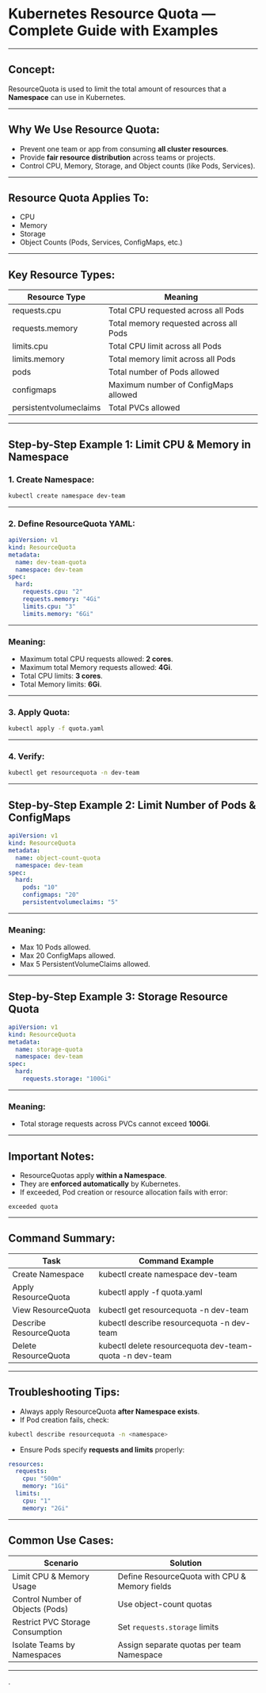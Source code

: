 # Kubernetes Resource Quota — Complete Guide with Examples

---

## Concept:
ResourceQuota is used to limit the total amount of resources that a **Namespace** can use in Kubernetes.

---

## Why We Use Resource Quota:
- Prevent one team or app from consuming **all cluster resources**.
- Provide **fair resource distribution** across teams or projects.
- Control CPU, Memory, Storage, and Object counts (like Pods, Services).

---

## Resource Quota Applies To:
- CPU  
- Memory  
- Storage  
- Object Counts (Pods, Services, ConfigMaps, etc.)  

---

## Key Resource Types:
| Resource Type         | Meaning                                           |
|-----------------------|---------------------------------------------------|
| requests.cpu          | Total CPU requested across all Pods               |
| requests.memory       | Total memory requested across all Pods            |
| limits.cpu            | Total CPU limit across all Pods                   |
| limits.memory         | Total memory limit across all Pods                |
| pods                  | Total number of Pods allowed                      |
| configmaps            | Maximum number of ConfigMaps allowed              |
| persistentvolumeclaims| Total PVCs allowed                                |

---

## Step-by-Step Example 1: Limit CPU & Memory in Namespace

### 1. Create Namespace:
```bash
kubectl create namespace dev-team
````

---

### 2. Define ResourceQuota YAML:

```yaml
apiVersion: v1
kind: ResourceQuota
metadata:
  name: dev-team-quota
  namespace: dev-team
spec:
  hard:
    requests.cpu: "2"
    requests.memory: "4Gi"
    limits.cpu: "3"
    limits.memory: "6Gi"
```

---

### Meaning:

* Maximum total CPU requests allowed: **2 cores**.
* Maximum total Memory requests allowed: **4Gi**.
* Total CPU limits: **3 cores**.
* Total Memory limits: **6Gi**.

---

### 3. Apply Quota:

```bash
kubectl apply -f quota.yaml
```

---

### 4. Verify:

```bash
kubectl get resourcequota -n dev-team
```

---

## Step-by-Step Example 2: Limit Number of Pods & ConfigMaps

```yaml
apiVersion: v1
kind: ResourceQuota
metadata:
  name: object-count-quota
  namespace: dev-team
spec:
  hard:
    pods: "10"
    configmaps: "20"
    persistentvolumeclaims: "5"
```

---

### Meaning:

* Max 10 Pods allowed.
* Max 20 ConfigMaps allowed.
* Max 5 PersistentVolumeClaims allowed.

---

## Step-by-Step Example 3: Storage Resource Quota

```yaml
apiVersion: v1
kind: ResourceQuota
metadata:
  name: storage-quota
  namespace: dev-team
spec:
  hard:
    requests.storage: "100Gi"
```

---

### Meaning:

* Total storage requests across PVCs cannot exceed **100Gi**.

---

## Important Notes:

* ResourceQuotas apply **within a Namespace**.
* They are **enforced automatically** by Kubernetes.
* If exceeded, Pod creation or resource allocation fails with error:

```
exceeded quota
```

---

## Command Summary:

| Task                   | Command Example                                         |
| ---------------------- | ------------------------------------------------------- |
| Create Namespace       | kubectl create namespace dev-team                       |
| Apply ResourceQuota    | kubectl apply -f quota.yaml                             |
| View ResourceQuota     | kubectl get resourcequota -n dev-team                   |
| Describe ResourceQuota | kubectl describe resourcequota -n dev-team              |
| Delete ResourceQuota   | kubectl delete resourcequota dev-team-quota -n dev-team |

---

## Troubleshooting Tips:

* Always apply ResourceQuota **after Namespace exists**.
* If Pod creation fails, check:

```bash
kubectl describe resourcequota -n <namespace>
```

* Ensure Pods specify **requests and limits** properly:

```yaml
resources:
  requests:
    cpu: "500m"
    memory: "1Gi"
  limits:
    cpu: "1"
    memory: "2Gi"
```

---

## Common Use Cases:

| Scenario                         | Solution                                      |
| -------------------------------- | --------------------------------------------- |
| Limit CPU & Memory Usage         | Define ResourceQuota with CPU & Memory fields |
| Control Number of Objects (Pods) | Use object-count quotas                       |
| Restrict PVC Storage Consumption | Set `requests.storage` limits                 |
| Isolate Teams by Namespaces      | Assign separate quotas per team Namespace     |

---

.

